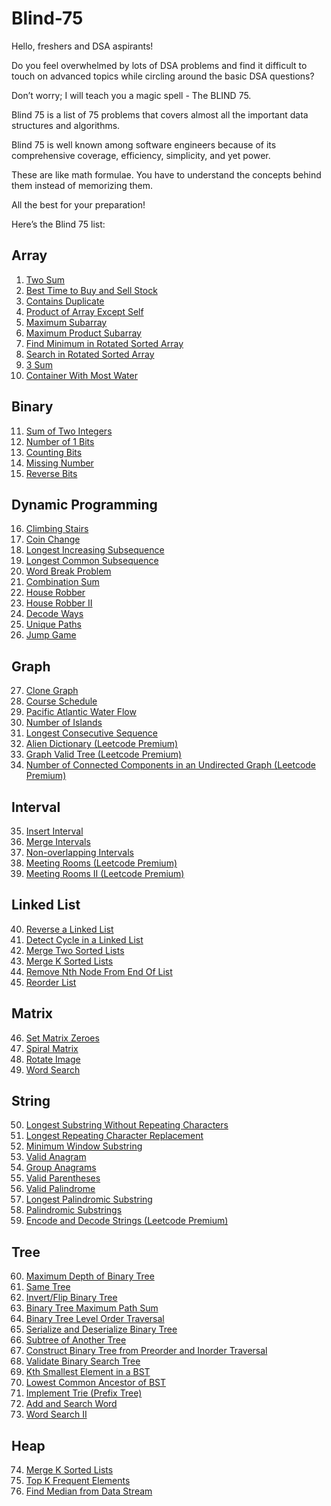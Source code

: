 # Blind-75
Hello, freshers and DSA aspirants!

Do you feel overwhelmed by lots of DSA problems and find it difficult to touch on advanced topics while circling around the basic DSA questions?

Don’t worry; I will teach you a magic spell - The BLIND 75.

Blind 75 is a list of 75 problems that covers almost all the important data structures and algorithms.

Blind 75 is well known among software engineers because of its comprehensive coverage, efficiency, simplicity, and yet power.

These are like math formulae. You have to understand the concepts behind them instead of memorizing them.

All the best for your preparation!

Here’s the Blind 75 list:

## Array
1. [Two Sum](https://leetcode.com/problems/two-sum/)
2. [Best Time to Buy and Sell Stock](https://leetcode.com/problems/best-time-to-buy-and-sell-stock/)
3. [Contains Duplicate](https://leetcode.com/problems/contains-duplicate/)
4. [Product of Array Except Self](https://leetcode.com/problems/product-of-array-except-self/)
5. [Maximum Subarray](https://leetcode.com/problems/maximum-subarray/)
6. [Maximum Product Subarray](https://leetcode.com/problems/maximum-product-subarray/)
7. [Find Minimum in Rotated Sorted Array](https://leetcode.com/problems/find-minimum-in-rotated-sorted-array/)
8. [Search in Rotated Sorted Array](https://leetcode.com/problems/search-in-rotated-sorted-array/)
9. [3 Sum](https://leetcode.com/problems/3sum/)
10. [Container With Most Water](https://leetcode.com/problems/container-with-most-water/)

## Binary
11. [Sum of Two Integers](https://leetcode.com/problems/sum-of-two-integers/)
12. [Number of 1 Bits](https://leetcode.com/problems/number-of-1-bits/)
13. [Counting Bits](https://leetcode.com/problems/counting-bits/)
14. [Missing Number](https://leetcode.com/problems/missing-number/)
15. [Reverse Bits](https://leetcode.com/problems/reverse-bits/)

## Dynamic Programming
16. [Climbing Stairs](https://leetcode.com/problems/climbing-stairs/)
17. [Coin Change](https://leetcode.com/problems/coin-change/)
18. [Longest Increasing Subsequence](https://leetcode.com/problems/longest-increasing-subsequence/)
19. [Longest Common Subsequence](https://leetcode.com/problems/longest-common-subsequence/)
20. [Word Break Problem](https://leetcode.com/problems/word-break/)
21. [Combination Sum](https://leetcode.com/problems/combination-sum/)
22. [House Robber](https://leetcode.com/problems/house-robber/)
23. [House Robber II](https://leetcode.com/problems/house-robber-ii/)
24. [Decode Ways](https://leetcode.com/problems/decode-ways/)
25. [Unique Paths](https://leetcode.com/problems/unique-paths/)
26. [Jump Game](https://leetcode.com/problems/jump-game/)

## Graph
27. [Clone Graph](https://leetcode.com/problems/clone-graph/)
28. [Course Schedule](https://leetcode.com/problems/course-schedule/)
29. [Pacific Atlantic Water Flow](https://leetcode.com/problems/pacific-atlantic-water-flow/)
30. [Number of Islands](https://leetcode.com/problems/number-of-islands/)
31. [Longest Consecutive Sequence](https://leetcode.com/problems/longest-consecutive-sequence/)
32. [Alien Dictionary (Leetcode Premium)](https://leetcode.com/problems/alien-dictionary/)
33. [Graph Valid Tree (Leetcode Premium)](https://leetcode.com/problems/graph-valid-tree/)
34. [Number of Connected Components in an Undirected Graph (Leetcode Premium)](https://leetcode.com/problems/number-of-connected-components-in-an-undirected-graph/)

## Interval
35. [Insert Interval](https://leetcode.com/problems/insert-interval/)
36. [Merge Intervals](https://leetcode.com/problems/merge-intervals/)
37. [Non-overlapping Intervals](https://leetcode.com/problems/non-overlapping-intervals/)
38. [Meeting Rooms (Leetcode Premium)](https://leetcode.com/problems/meeting-rooms/)
39. [Meeting Rooms II (Leetcode Premium)](https://leetcode.com/problems/meeting-rooms-ii/)

## Linked List
40. [Reverse a Linked List](https://leetcode.com/problems/reverse-linked-list/)
41. [Detect Cycle in a Linked List](https://leetcode.com/problems/linked-list-cycle/)
42. [Merge Two Sorted Lists](https://leetcode.com/problems/merge-two-sorted-lists/)
43. [Merge K Sorted Lists](https://leetcode.com/problems/merge-k-sorted-lists/)
44. [Remove Nth Node From End Of List](https://leetcode.com/problems/remove-nth-node-from-end-of-list/)
45. [Reorder List](https://leetcode.com/problems/reorder-list/)

## Matrix
46. [Set Matrix Zeroes](https://leetcode.com/problems/set-matrix-zeroes/)
47. [Spiral Matrix](https://leetcode.com/problems/spiral-matrix/)
48. [Rotate Image](https://leetcode.com/problems/rotate-image/)
49. [Word Search](https://leetcode.com/problems/word-search/)

## String
50. [Longest Substring Without Repeating Characters](https://leetcode.com/problems/longest-substring-without-repeating-characters/)
51. [Longest Repeating Character Replacement](https://leetcode.com/problems/longest-repeating-character-replacement/)
52. [Minimum Window Substring](https://leetcode.com/problems/minimum-window-substring/)
53. [Valid Anagram](https://leetcode.com/problems/valid-anagram/)
54. [Group Anagrams](https://leetcode.com/problems/group-anagrams/)
55. [Valid Parentheses](https://leetcode.com/problems/valid-parentheses/)
56. [Valid Palindrome](https://leetcode.com/problems/valid-palindrome/)
57. [Longest Palindromic Substring](https://leetcode.com/problems/longest-palindromic-substring/)
58. [Palindromic Substrings](https://leetcode.com/problems/palindromic-substrings/)
59. [Encode and Decode Strings (Leetcode Premium)](https://leetcode.com/problems/encode-and-decode-strings/)

## Tree
60. [Maximum Depth of Binary Tree](https://leetcode.com/problems/maximum-depth-of-binary-tree/)
61. [Same Tree](https://leetcode.com/problems/same-tree/)
62. [Invert/Flip Binary Tree](https://leetcode.com/problems/invert-binary-tree/)
63. [Binary Tree Maximum Path Sum](https://leetcode.com/problems/binary-tree-maximum-path-sum/)
64. [Binary Tree Level Order Traversal](https://leetcode.com/problems/binary-tree-level-order-traversal/)
65. [Serialize and Deserialize Binary Tree](https://leetcode.com/problems/serialize-and-deserialize-binary-tree/)
66. [Subtree of Another Tree](https://leetcode.com/problems/subtree-of-another-tree/)
67. [Construct Binary Tree from Preorder and Inorder Traversal](https://leetcode.com/problems/construct-binary-tree-from-preorder-and-inorder-traversal/)
68. [Validate Binary Search Tree](https://leetcode.com/problems/validate-binary-search-tree/)
69. [Kth Smallest Element in a BST](https://leetcode.com/problems/kth-smallest-element-in-a-bst/)
70. [Lowest Common Ancestor of BST](https://leetcode.com/problems/lowest-common-ancestor-of-a-binary-search-tree/)
71. [Implement Trie (Prefix Tree)](https://leetcode.com/problems/implement-trie-prefix-tree/)
72. [Add and Search Word](https://leetcode.com/problems/add-and-search-word-data-structure-design/)
73. [Word Search II](https://leetcode.com/problems/word-search-ii/)

## Heap
74. [Merge K Sorted Lists](https://leetcode.com/problems/merge-k-sorted-lists/)
75. [Top K Frequent Elements](https://leetcode.com/problems/top-k-frequent-elements/)
76. [Find Median from Data Stream](https://leetcode.com/problems/find-median-from-data-stream/)
